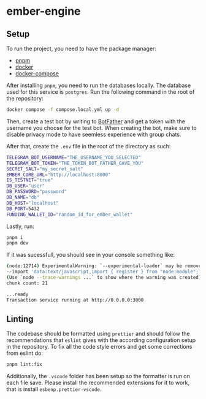 # ember-engine

## Setup

To run the project, you need to have the package manager:

- [pnpm](https://pnpm.io/)
- [docker](https://www.docker.com/)
- [docker-compose](https://docs.docker.com/compose/)

After installing `pnpm`, you need to run the databases locally. The database used for
this service is `postgres`. Run the following command in the root of the
repository:

```bash
docker compose -f compose.local.yml up -d
```

Then, create a test bot by writing to [BotFather](https://t.me/BotFather) and
get a token with the username you choose for the test bot. When creating the bot, make
sure to disable privacy mode to have seemless experience with group chats.

After that, create the `.env` file in the root of the directory as such:

```sh
TELEGRAM_BOT_USERNAME="THE_USERNAME_YOU_SELECTED"
TELEGRAM_BOT_TOKEN="THE_TOKEN_BOT_FATHER_GAVE_YOU"
SECRET_SALT="my_secret_salt"
EMBER_CORE_URL="http://localhost:8000"
IS_TESTNET="true"
DB_USER="user"
DB_PASSWORD="password"
DB_NAME="db"
DB_HOST="localhost"
DB_PORT=5432
FUNDING_WALLET_ID="random_id_for_ember_wallet"
```

Lastly, run:

```sh
pnpm i
pnpm dev
```

If it was sucessfull, you should see in your console something like:

```bash
(node:12714) ExperimentalWarning: `--experimental-loader` may be removed in the future; instead use `register()`:
--import 'data:text/javascript,import { register } from "node:module"; import { pathToFileURL } from "node:url"; register("ts-node/esm", pathToFileURL("./"));'
(Use `node --trace-warnings ...` to show where the warning was created)
chunk count: 21

...ready
Transaction service running at http://0.0.0.0:3000
```

## Linting

The codebase should be formatted using `prettier` and should follow the recommendations
that `eslint` gives with the according configuration setup in the repository. To fix
all the code style errors and get some corrections from eslint do:

```bash
pnpm lint:fix
```

Additionally, the `.vscode` folder has been setup so the formatter is run on each file
save. Please install the recommended extensions for it to work, that is install
`esbenp.prettier-vscode`.
